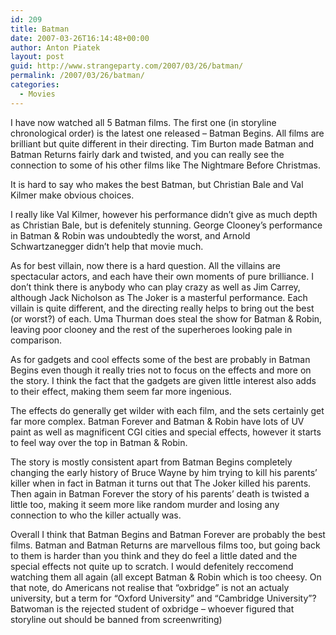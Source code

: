 ```yaml
---
id: 209
title: Batman
date: 2007-03-26T16:14:48+00:00
author: Anton Piatek
layout: post
guid: http://www.strangeparty.com/2007/03/26/batman/
permalink: /2007/03/26/batman/
categories:
  - Movies
---
```

I have now watched all 5 Batman films. The first one (in storyline chronological order) is the latest one released &#8211; Batman Begins. All films are brilliant but quite different in their directing. Tim Burton made Batman and Batman Returns fairly dark and twisted, and you can really see the connection to some of his other films like The Nightmare Before Christmas.

It is hard to say who makes the best Batman, but Christian Bale and Val Kilmer make obvious choices.

I really like Val Kilmer, however his performance didn&#8217;t give as much depth as Christian Bale, but is defenitely stunning. George Clooney&#8217;s performance in Batman & Robin was undoubtedly the worst, and Arnold Schwartzanegger didn&#8217;t help that movie much.

As for best villain, now there is a hard question. All the villains are spectacular actors, and each have their own moments of pure brilliance. I don&#8217;t think there is anybody who can play crazy as well as Jim Carrey, although Jack Nicholson as The Joker is a masterful performance. Each villain is quite different, and the directing really helps to bring out the best (or worst?) of each. Uma Thurman does steal the show for Batman & Robin, leaving poor clooney and the rest of the superheroes looking pale in comparison.

As for gadgets and cool effects some of the best are probably in Batman Begins even though it really tries not to focus on the effects and more on the story. I think the fact that the gadgets are given little interest also adds to their effect, making them seem far more ingenious.

The effects do generally get wilder with each film, and the sets certainly get far more complex. Batman Forever and Batman & Robin have lots of UV paint as well as magnificent CGI cities and special effects, however it starts to feel way over the top in Batman & Robin.

The story is mostly consistent apart from Batman Begins completely changing the early history of Bruce Wayne by him trying to kill his parents&#8217; killer when in fact in Batman it turns out that The Joker killed his parents. Then again in Batman Forever the story of his parents&#8217; death is twisted a little too, making it seem more like random murder and losing any connection to who the killer actually was.

Overall I think that Batman Begins and Batman Forever are probably the best films. Batman and Batman Returns are marvellous films too, but going back to them is harder than you think and they do feel a little dated and the special effects not quite up to scratch. I would defenitely reccomend watching them all again (all except Batman & Robin which is too cheesy. On that note, do Americans not realise that &#8220;oxbridge&#8221; is not an actualy university, but a term for &#8220;Oxford University&#8221; and &#8220;Cambridge University&#8221;? Batwoman is the rejected student of oxbridge &#8211; whoever figured that storyline out should be banned from screenwriting)